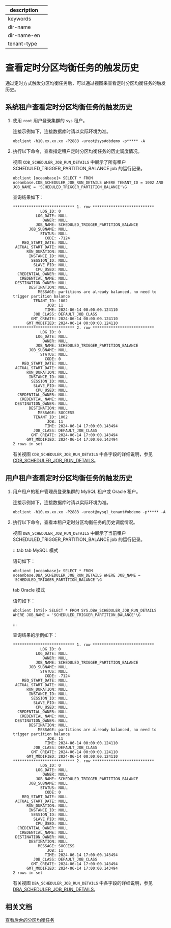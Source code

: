 |description||
|---|---|
|keywords||
|dir-name||
|dir-name-en||
|tenant-type||

# 查看定时分区均衡任务的触发历史

通过定时方式触发分区均衡任务后，可以通过视图来查看定时分区均衡任务的触发历史。

## 系统租户查看定时分区均衡任务的触发历史

1. 使用 `root` 用户登录集群的 `sys` 租户。

   连接示例如下，连接数据库时请以实际环境为准。

   ```shell
   obclient -h10.xx.xx.xx -P2883 -uroot@sys#obdemo -p***** -A
   ```

2. 执行以下命令，查看指定租户定时分区均衡任务的历史调度情况。

   视图 `CDB_SCHEDULER_JOB_RUN_DETAILS` 中展示了所有租户 SCHEDULED_TRIGGER_PARTITION_BALANCE job 的运行记录。

   ```shell
   obclient [oceanbase]> SELECT * FROM oceanbase.CDB_SCHEDULER_JOB_RUN_DETAILS WHERE TENANT_ID = 1002 AND JOB_NAME = 'SCHEDULED_TRIGGER_PARTITION_BALANCE'\G
   ```

   查询结果如下：

   ```shell
   *************************** 1. row ***************************
               LOG_ID: 0
             LOG_DATE: NULL
                OWNER: NULL
             JOB_NAME: SCHEDULED_TRIGGER_PARTITION_BALANCE
          JOB_SUBNAME: NULL
               STATUS: NULL
                 CODE: -7124
       REQ_START_DATE: NULL
    ACTUAL_START_DATE: NULL
         RUN_DURATION: NULL
          INSTANCE_ID: NULL
           SESSION_ID: NULL
            SLAVE_PID: NULL
             CPU_USED: NULL
     CREDENTIAL_OWNER: NULL
      CREDENTIAL_NAME: NULL
    DESTINATION_OWNER: NULL
          DESTINATION: NULL
              MESSAGE: partitions are already balanced, no need to trigger partition balance
            TENANT_ID: 1002
                  JOB: 11
                 TIME: 2024-06-14 00:00:00.124110
            JOB_CLASS: DEFAULT_JOB_CLASS
           GMT_CREATE: 2024-06-14 00:00:00.124110
         GMT_MODIFIED: 2024-06-14 00:00:00.124110
   *************************** 2. row ***************************
               LOG_ID: 0
             LOG_DATE: NULL
                OWNER: NULL
             JOB_NAME: SCHEDULED_TRIGGER_PARTITION_BALANCE
          JOB_SUBNAME: NULL
               STATUS: NULL
                 CODE: 0
       REQ_START_DATE: NULL
    ACTUAL_START_DATE: NULL
         RUN_DURATION: NULL
          INSTANCE_ID: NULL
           SESSION_ID: NULL
            SLAVE_PID: NULL
             CPU_USED: NULL
     CREDENTIAL_OWNER: NULL
      CREDENTIAL_NAME: NULL
    DESTINATION_OWNER: NULL
          DESTINATION: NULL
              MESSAGE: SUCCESS
            TENANT_ID: 1002
                  JOB: 11
                 TIME: 2024-06-14 17:00:00.143494
            JOB_CLASS: DEFAULT_JOB_CLASS
           GMT_CREATE: 2024-06-14 17:00:00.143494
         GMT_MODIFIED: 2024-06-14 17:00:00.143494
   2 rows in set
   ```

   有关视图 `CDB_SCHEDULER_JOB_RUN_DETAILS` 中各字段的详细说明，参见 [CDB_SCHEDULER_JOB_RUN_DETAILS](../../../../100.cdb_scheduler_job_run_details-of-sys-tenant.md)。

## 用户租户查看定时分区均衡任务的触发历史

1. 用户租户的租户管理员登录集群的 MySQL 租户或 Oracle 租户。

   连接示例如下，连接数据库时请以实际环境为准。

   ```shell
   obclient -h10.xx.xx.xx -P2883 -uroot@mysql_tenant#obdemo -p***** -A
   ```

2. 执行以下命令，查看本租户定时分区均衡任务的历史调度情况。

   视图 `DBA_SCHEDULER_JOB_RUN_DETAILS` 中展示了当前租户 SCHEDULED_TRIGGER_PARTITION_BALANCE job 的运行记录。

   :::tab
   tab MySQL 模式

   语句如下：

   ```shell
   obclient [oceanbase]> SELECT * FROM oceanbase.DBA_SCHEDULER_JOB_RUN_DETAILS WHERE JOB_NAME = 'SCHEDULED_TRIGGER_PARTITION_BALANCE'\G
   ```

   tab Oracle 模式

   语句如下：

   ```shell
   obclient [SYS]> SELECT * FROM SYS.DBA_SCHEDULER_JOB_RUN_DETAILS WHERE JOB_NAME = 'SCHEDULED_TRIGGER_PARTITION_BALANCE'\G
   ```
   :::

   查询结果的示例如下：

   ```shell
   *************************** 1. row ***************************
               LOG_ID: 0
             LOG_DATE: NULL
                OWNER: NULL
             JOB_NAME: SCHEDULED_TRIGGER_PARTITION_BALANCE
          JOB_SUBNAME: NULL
               STATUS: NULL
                 CODE: -7124
       REQ_START_DATE: NULL
    ACTUAL_START_DATE: NULL
         RUN_DURATION: NULL
          INSTANCE_ID: NULL
           SESSION_ID: NULL
            SLAVE_PID: NULL
             CPU_USED: NULL
     CREDENTIAL_OWNER: NULL
      CREDENTIAL_NAME: NULL
    DESTINATION_OWNER: NULL
          DESTINATION: NULL
              MESSAGE: partitions are already balanced, no need to trigger partition balance
                  JOB: 11
                 TIME: 2024-06-14 00:00:00.124110
            JOB_CLASS: DEFAULT_JOB_CLASS
           GMT_CREATE: 2024-06-14 00:00:00.124110
         GMT_MODIFIED: 2024-06-14 00:00:00.124110
   *************************** 2. row ***************************
               LOG_ID: 0
             LOG_DATE: NULL
                OWNER: NULL
             JOB_NAME: SCHEDULED_TRIGGER_PARTITION_BALANCE
          JOB_SUBNAME: NULL
               STATUS: NULL
                 CODE: 0
       REQ_START_DATE: NULL
    ACTUAL_START_DATE: NULL
         RUN_DURATION: NULL
          INSTANCE_ID: NULL
           SESSION_ID: NULL
            SLAVE_PID: NULL
             CPU_USED: NULL
     CREDENTIAL_OWNER: NULL
      CREDENTIAL_NAME: NULL
    DESTINATION_OWNER: NULL
          DESTINATION: NULL
              MESSAGE: SUCCESS
                  JOB: 11
                 TIME: 2024-06-14 17:00:00.143494
            JOB_CLASS: DEFAULT_JOB_CLASS
           GMT_CREATE: 2024-06-14 17:00:00.143494
         GMT_MODIFIED: 2024-06-14 17:00:00.143494
   2 rows in set
   ```

   有关视图 `DBA_SCHEDULER_JOB_RUN_DETAILS` 中各字段的详细说明，参见 [DBA_SCHEDULER_JOB_RUN_DETAILS](../../../../200.cdb_scheduler_job_run_details-of-oracle-mode.md)。

## 相关文档

[查看后台的分区均衡任务](500.view-background-partition-balancing-task.md)







